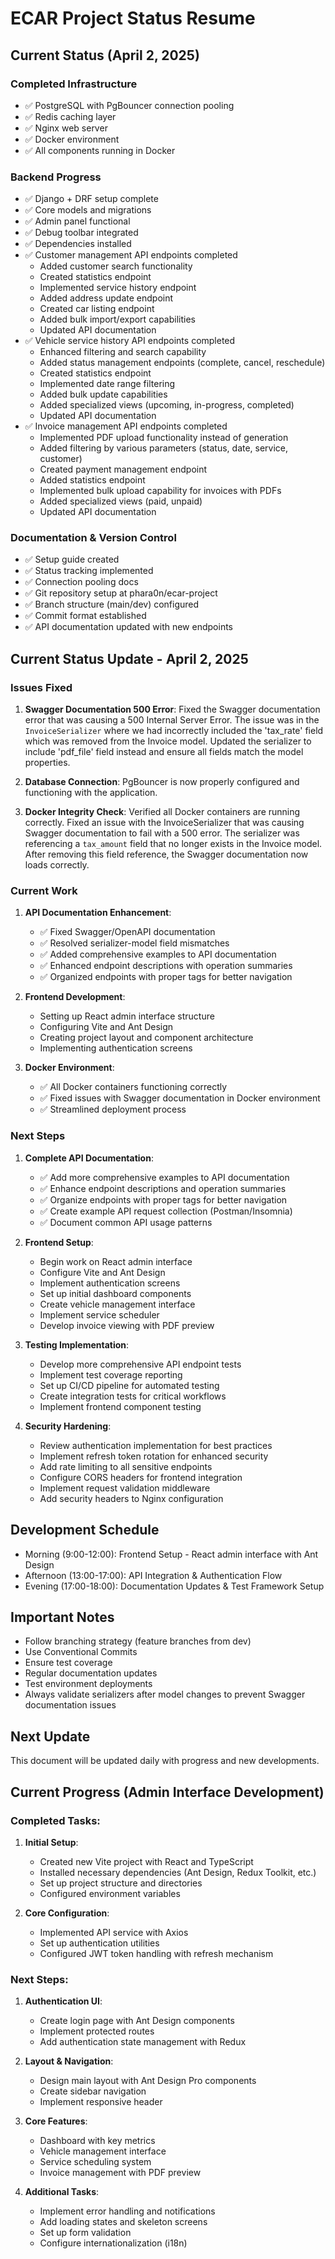 # ECAR Project Status Resume

## Current Status (April 2, 2025)

### Completed Infrastructure
- ✅ PostgreSQL with PgBouncer connection pooling
- ✅ Redis caching layer
- ✅ Nginx web server
- ✅ Docker environment
- ✅ All components running in Docker

### Backend Progress
- ✅ Django + DRF setup complete
- ✅ Core models and migrations
- ✅ Admin panel functional
- ✅ Debug toolbar integrated
- ✅ Dependencies installed
- ✅ Customer management API endpoints completed
  - Added customer search functionality
  - Created statistics endpoint
  - Implemented service history endpoint
  - Added address update endpoint
  - Created car listing endpoint
  - Added bulk import/export capabilities
  - Updated API documentation
- ✅ Vehicle service history API endpoints completed
  - Enhanced filtering and search capability
  - Added status management endpoints (complete, cancel, reschedule)
  - Created statistics endpoint
  - Implemented date range filtering
  - Added bulk update capabilities
  - Added specialized views (upcoming, in-progress, completed)
  - Updated API documentation
- ✅ Invoice management API endpoints completed
  - Implemented PDF upload functionality instead of generation
  - Added filtering by various parameters (status, date, service, customer)
  - Created payment management endpoint
  - Added statistics endpoint
  - Implemented bulk upload capability for invoices with PDFs
  - Added specialized views (paid, unpaid)
  - Updated API documentation

### Documentation & Version Control
- ✅ Setup guide created
- ✅ Status tracking implemented
- ✅ Connection pooling docs
- ✅ Git repository setup at phara0n/ecar-project
- ✅ Branch structure (main/dev) configured
- ✅ Commit format established
- ✅ API documentation updated with new endpoints

## Current Status Update - April 2, 2025

### Issues Fixed

1. **Swagger Documentation 500 Error**: Fixed the Swagger documentation error that was causing a 500 Internal Server Error. The issue was in the `InvoiceSerializer` where we had incorrectly included the 'tax_rate' field which was removed from the Invoice model. Updated the serializer to include 'pdf_file' field instead and ensure all fields match the model properties.

2. **Database Connection**: PgBouncer is now properly configured and functioning with the application.

3. **Docker Integrity Check**: Verified all Docker containers are running correctly. Fixed an issue with the InvoiceSerializer that was causing Swagger documentation to fail with a 500 error. The serializer was referencing a `tax_amount` field that no longer exists in the Invoice model. After removing this field reference, the Swagger documentation now loads correctly.

### Current Work

1. **API Documentation Enhancement**:
   - ✅ Fixed Swagger/OpenAPI documentation
   - ✅ Resolved serializer-model field mismatches
   - ✅ Added comprehensive examples to API documentation
   - ✅ Enhanced endpoint descriptions with operation summaries
   - ✅ Organized endpoints with proper tags for better navigation

2. **Frontend Development**:
   - Setting up React admin interface structure
   - Configuring Vite and Ant Design
   - Creating project layout and component architecture
   - Implementing authentication screens

3. **Docker Environment**:
   - ✅ All Docker containers functioning correctly
   - ✅ Fixed issues with Swagger documentation in Docker environment
   - ✅ Streamlined deployment process

### Next Steps

1. **Complete API Documentation**:
   - ✅ Add more comprehensive examples to API documentation
   - ✅ Enhance endpoint descriptions and operation summaries
   - ✅ Organize endpoints with proper tags for better navigation
   - ✅ Create example API request collection (Postman/Insomnia)
   - ✅ Document common API usage patterns

2. **Frontend Setup**:
   - Begin work on React admin interface
   - Configure Vite and Ant Design
   - Implement authentication screens
   - Set up initial dashboard components
   - Create vehicle management interface
   - Implement service scheduler
   - Develop invoice viewing with PDF preview

3. **Testing Implementation**:
   - Develop more comprehensive API endpoint tests
   - Implement test coverage reporting
   - Set up CI/CD pipeline for automated testing
   - Create integration tests for critical workflows
   - Implement frontend component testing
   
4. **Security Hardening**:
   - Review authentication implementation for best practices
   - Implement refresh token rotation for enhanced security
   - Add rate limiting to all sensitive endpoints
   - Configure CORS headers for frontend integration
   - Implement request validation middleware
   - Add security headers to Nginx configuration

## Development Schedule
- Morning (9:00-12:00): Frontend Setup - React admin interface with Ant Design
- Afternoon (13:00-17:00): API Integration & Authentication Flow
- Evening (17:00-18:00): Documentation Updates & Test Framework Setup

## Important Notes
- Follow branching strategy (feature branches from dev)
- Use Conventional Commits
- Ensure test coverage
- Regular documentation updates
- Test environment deployments
- Always validate serializers after model changes to prevent Swagger documentation issues

## Next Update
This document will be updated daily with progress and new developments.

## Current Progress (Admin Interface Development)

### Completed Tasks:
1. **Initial Setup**:
   - Created new Vite project with React and TypeScript
   - Installed necessary dependencies (Ant Design, Redux Toolkit, etc.)
   - Set up project structure and directories
   - Configured environment variables

2. **Core Configuration**:
   - Implemented API service with Axios
   - Set up authentication utilities
   - Configured JWT token handling with refresh mechanism

### Next Steps:
1. **Authentication UI**:
   - Create login page with Ant Design components
   - Implement protected routes
   - Add authentication state management with Redux

2. **Layout & Navigation**:
   - Design main layout with Ant Design Pro components
   - Create sidebar navigation
   - Implement responsive header

3. **Core Features**:
   - Dashboard with key metrics
   - Vehicle management interface
   - Service scheduling system
   - Invoice management with PDF preview

4. **Additional Tasks**:
   - Implement error handling and notifications
   - Add loading states and skeleton screens
   - Set up form validation
   - Configure internationalization (i18n) 